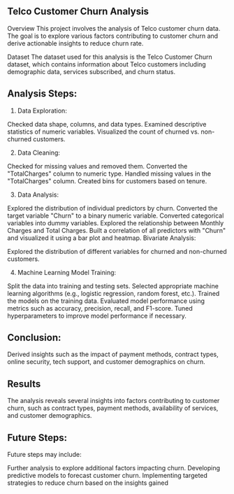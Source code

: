 Telco Customer Churn Analysis
------------------------------

Overview
This project involves the analysis of Telco customer churn data. The goal is to explore various factors contributing to customer churn and derive actionable insights to reduce churn rate.

Dataset
The dataset used for this analysis is the Telco Customer Churn dataset, which contains information about Telco customers including demographic data, services subscribed, and churn status.

Analysis Steps:
-----------------
1) Data Exploration:

Checked data shape, columns, and data types.
Examined descriptive statistics of numeric variables.
Visualized the count of churned vs. non-churned customers.

2) Data Cleaning:

Checked for missing values and removed them.
Converted the "TotalCharges" column to numeric type.
Handled missing values in the "TotalCharges" column.
Created bins for customers based on tenure.

3) Data Analysis:

Explored the distribution of individual predictors by churn.
Converted the target variable "Churn" to a binary numeric variable.
Converted categorical variables into dummy variables.
Explored the relationship between Monthly Charges and Total Charges.
Built a correlation of all predictors with "Churn" and visualized it using a bar plot and heatmap.
Bivariate Analysis:

Explored the distribution of different variables for churned and non-churned customers.

4) Machine Learning Model Training:

Split the data into training and testing sets.
Selected appropriate machine learning algorithms (e.g., logistic regression, random forest, etc.).
Trained the models on the training data.
Evaluated model performance using metrics such as accuracy, precision, recall, and F1-score.
Tuned hyperparameters to improve model performance if necessary.


Conclusion:
-----------

Derived insights such as the impact of payment methods, contract types, online security, tech support, and customer demographics on churn.

Results
--------
The analysis reveals several insights into factors contributing to customer churn, such as contract types, payment methods, availability of services, and customer demographics.

Future Steps:
------------
Future steps may include:

Further analysis to explore additional factors impacting churn.
Developing predictive models to forecast customer churn.
Implementing targeted strategies to reduce churn based on the insights gained
